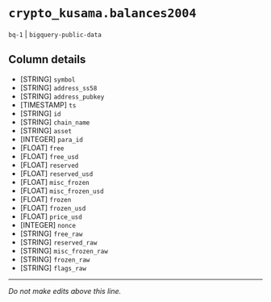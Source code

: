 # `crypto_kusama.balances2004`
`bq-1` | `bigquery-public-data`

## Column details
* [STRING]    `symbol`
* [STRING]    `address_ss58`
* [STRING]    `address_pubkey`
* [TIMESTAMP] `ts`
* [STRING]    `id`
* [STRING]    `chain_name`
* [STRING]    `asset`
* [INTEGER]   `para_id`
* [FLOAT]     `free`
* [FLOAT]     `free_usd`
* [FLOAT]     `reserved`
* [FLOAT]     `reserved_usd`
* [FLOAT]     `misc_frozen`
* [FLOAT]     `misc_frozen_usd`
* [FLOAT]     `frozen`
* [FLOAT]     `frozen_usd`
* [FLOAT]     `price_usd`
* [INTEGER]   `nonce`
* [STRING]    `free_raw`
* [STRING]    `reserved_raw`
* [STRING]    `misc_frozen_raw`
* [STRING]    `frozen_raw`
* [STRING]    `flags_raw`

-------------------------------------------------------------------------------
*Do not make edits above this line.*
